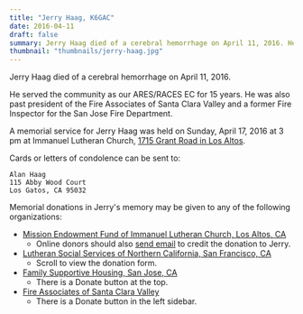 ```yaml
---
title: "Jerry Haag, K6GAC"
date: 2016-04-11
draft: false
summary: Jerry Haag died of a cerebral hemorrhage on April 11, 2016. He served the community as our ARES/RACES EC for 15 years. He was also past president of the Fire Associates of Santa Clara Valley and a former Fire Inspector for the San Jose Fire Department.
thumbnail: "thumbnails/jerry-haag.jpg"
---
```

Jerry Haag died of a cerebral hemorrhage on April 11, 2016.

He served the community as our ARES/RACES EC for 15 years. He was also past president of the Fire Associates of Santa Clara Valley and a former Fire Inspector for the San Jose Fire Department.

A memorial service for Jerry Haag was held on Sunday, April 17, 2016 at 3 pm at Immanuel Lutheran Church, [1715 Grant Road in Los Altos](https://goo.gl/maps/AaaE7Q4JDcWYxMjZ7).

Cards or letters of condolence can be sent to:

    Alan Haag
    115 Abby Wood Court
    Los Gatos, CA 95032

Memorial donations in Jerry's memory may be given to any of the following organizations:

- [Mission Endowment Fund of Immanuel Lutheran Church, Los Altos, CA](http://www.ilclosaltos.com/online-giving)
  - Online donors should also [send email](info@praiseimmanuel.com) to credit the donation to Jerry.
- [Lutheran Social Services of Northern California, San Francisco, CA](https://www.lssnorcal.org/get-involved/)
  - Scroll to view the donation form.
- [Family Supportive Housing, San Jose, CA](http://familysupportivehousing.org/)
  - There is a Donate button at the top.
- [Fire Associates of Santa Clara Valley](http://fascv.blogspot.com/)
  - There is a Donate button in the left sidebar.

